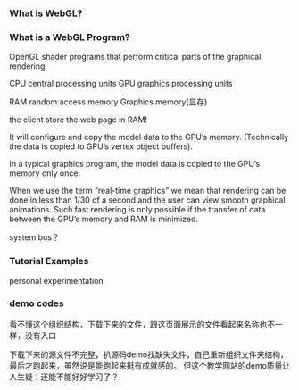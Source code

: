 
### What is WebGL?
### What is a WebGL Program?
OpenGL shader programs that perform critical parts of the graphical rendering

CPU central processing units
GPU graphics processing units

RAM random  access memory
Graphics memory(显存)


the client store the web page in RAM!

It will configure and copy the model data to the GPU’s memory.  (Technically the data is copied to GPU’s vertex object buffers).

In a typical graphics program, the model data is copied to the GPU’s memory only once. 

When we use the term “real-time graphics” we mean that rendering can be done in less than 1/30 of a second and the user can view smooth graphical animations. Such fast rendering is only possible if the transfer of data between the GPU’s memory and RAM is minimized.

system bus？

### Tutorial Examples

personal experimentation

### demo codes

看不懂这个组织结构，下载下来的文件，跟这页面展示的文件看起来名称也不一样，没有入口

下载下来的源文件不完整，扒源码demo找缺失文件，自己重新组织文件夹结构，最后才跑起来，虽然说是能跑起来挺有成就感的。
但这个教学网站的demo质量让人生疑：还能不能好好学习了？